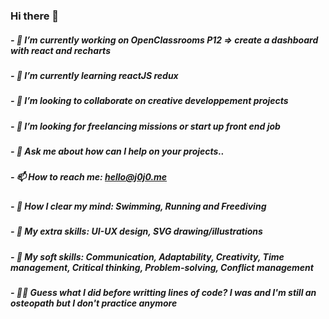 ### Hi there 👋

##### - 🔭 I’m currently working on OpenClassrooms P12 => create a dashboard with react and recharts 
##### - 🌱 I’m currently learning reactJS redux
##### - 👯 I’m looking to collaborate on creative developpement projects
##### - 🤔 I’m looking for freelancing missions or start up front end job
##### - 💬 Ask me about how can I help on your projects..
##### - 📫 How to reach me: hello@j0j0.me
##### - 🤯 How I clear my mind: Swimming, Running and Freediving
##### - 🎨 My extra skills: UI-UX design, SVG drawing/illustrations
##### - 🤙 My soft skills: Communication, Adaptability, Creativity, Time management, Critical thinking, Problem-solving, Conflict management
##### - 👨‍⚕️ Guess what I did before writting lines of code? I was and I'm still an osteopath but I don't practice anymore
